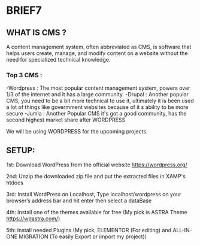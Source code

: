 # BRIEF7

## WHAT IS CMS ?
A content management system, often abbreviated as CMS, is software that helps users create, manage, and modify content on a website without the need for specialized technical knowledge.

### Top 3 CMS :

-Wordpress : The most popular content management system, powers over 1/3 of the internet and it has a large community.
-Drupal : Another popular CMS, you need to be a bit more technical to use it, ultimately it is been used a lot of things like govermment websites because of it s ability to be more secure
-Jumla : Another Popular CMS it's got a good community, has the second highest market share after WORDPRESS

We will be using WORDPRESS for the upcoming projects. 

## SETUP:
1st: Download WordPress from the official website https://wordpress.org/

2nd: Unzip the downloaded zip file and put the extracted files in XAMP's htdocs

3rd: Install WordPress on Localhost, Type localhost/wordpress on your browser’s address bar and hit enter then select a dataBase

4th: Install one of the themes available for free (My pick is ASTRA Theme https://wpastra.com/) 

5th: Install needed Plugins (My pick, ELEMENTOR (For editing) and ALL-IN-ONE MIGRATION (To easily Export or import my project))
